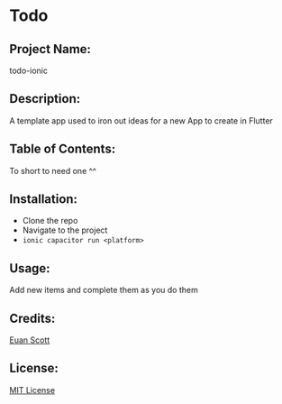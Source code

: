 # Todo

## Project Name: 
todo-ionic

## Description:
A template app used to iron out ideas for a new App to create in Flutter

## Table of Contents:
To short to need one ^^

## Installation:
- Clone the repo
- Navigate to the project
- ```ionic capacitor run <platform>```

## Usage:
Add new items and complete them as you do them

## Credits:
[Euan Scott](https://www.linkedin.com/in/euan-scott-software-developer-7361b9121/)

## License:
[MIT License](https://choosealicense.com/licenses/mit/)
